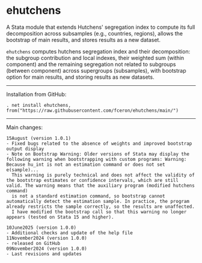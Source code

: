# ehutchens
A Stata module that extends Hutchens' segregation index to compute its full decomposition across subsamples (e.g., countries, regions), allows the bootstrap of main results, and stores results as a new dataset. 

`ehutchens`  computes hutchens segregation index and their decomposition: the subgroup contribution and local 
indexes, their weighted sum (within component) and the remaining segregation not related to subgroups (between component) across supergroups (subsamples), with bootstrap option for main results, and storing results as new datasets.


---

Installation from GitHub:

    . net install ehutchens, from("https://raw.githubusercontent.com/fceron/ehutchens/main/")

---

Main changes:

    15August (version 1.0.1)
    - Fixed bugs related to the absence of weights and improved bootstrap output display
    - Note on Bootstrap Warning: Older versions of Stata may display the following warning when bootstrapping with custom programs: Warning:  Because hu_int is not an estimation command or does not set e(sample)...
      This warning is purely technical and does not affect the validity of the bootstrap estimates or confidence intervals, which are still valid. The warning means that the auxiliary program (modified hutchens command) 
      is not a standard estimation command, so bootstrap cannot automatically detect the estimation sample. In practice, the program already restricts the sample correctly, so the results are unaffected. 
      I have modified the bootstrap call so that this warning no longer appears (tested on Stata 15 and higher).

    10June2025 (version 1.0.0)
    - Additional checks and update of the help file
    11November2024 (version 1.0.0)
    - released on GitHub
    09November2024 (version 1.0.0)
    - Last revisions and updates


